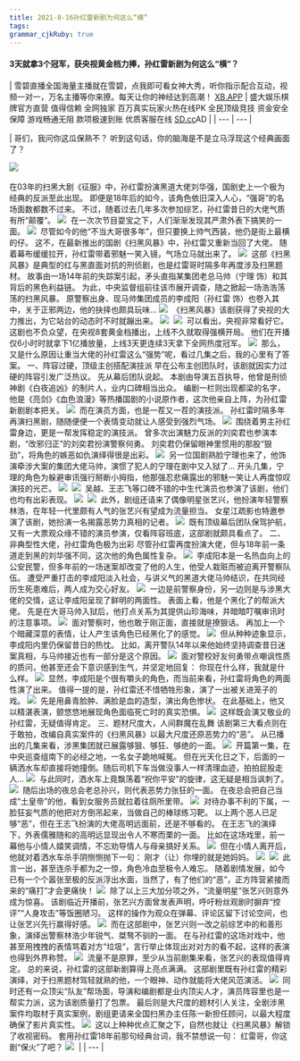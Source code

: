 ```yaml
---
title: 2021-8-16孙红雷新剧为何这么“横”
tags: 
grammar_cjkRuby: true
---
```



#### 3天就拿3个冠军，获央视黄金档力捧，孙红雷新剧为何这么“横”？

| 雪碧直播全国海量主播就在雪碧，点我即可看女神大秀，听你指示配合互动，视频一对一，万名主播等你来撩。每天让你的神经达到高潮！
[XB.APP](https://qdt.hjzgms.com/2/?channelCode=d199) | 盛大娱乐棋牌官方直营 值得信赖 全网独家 百万真实玩家火热在线PK 全民顶级竞技 资金安全保障 游戏畅通无阻 款项极速到账 优质客服在线
[SD.cc](https://www.514949091.com/sd09/)AD |
| --- | --- |

| 
哥们，我问你这瓜保熟不？
听到这句话，你的脑海是不是立马浮现这个经典画面了？

![](https://p9.itc.cn/images01/20210812/39fa2cded3354e93a077382c613f4095.jpeg) 

在03年的扫黑大剧《征服》中，孙红雷扮演黑道大佬刘华强，国剧史上一个极为经典的反派至此出现。
即便是18年后的如今，该角色依旧深入人心，“强哥”的名场面数都数不过来。
不过，随着过去几年多次参加综艺，孙红雷昔日的大佬气质有所“颠覆”。
![](https://p8.itc.cn/images01/20210812/8d87ff07af4b47be9b8bcdccf973f865.png) 
在一次次节目耍宝之下，人们渐渐发现其严肃外表下搞笑的一面。
![](https://p6.itc.cn/images01/20210812/081903f723e442d6964b426834441b71.png) 
尽管如今的他“不当大哥很多年”，但只要换上帅气西装，他仍是街上最横的仔。
这不，在最新推出的国剧《扫黑风暴》中，孙红雷又重新当回了大佬。
随着幕布缓缓拉开，孙红雷带着邪魅一笑入镜，气场立马就出来了。
![](https://p1.itc.cn/images01/20210812/a606f6d02bca4f74b11d423e46ad4e4f.gif) 
这部《扫黑风暴》是典型的红与黑直面对抗的刑侦剧，也是红雷哥时隔多年再度涉及扫黑题材。
故事由一场14年前的失踪案引起，矛头直指某集团老总马帅（宁理 饰）和其背后的黑色利益链。
为此，中央监督组前往该市展开调查，随之掀起一场浩浩荡荡的扫黑风暴。
原警察出身、现马帅集团成员的李成阳（孙红雷 饰）也卷入其中，关于正邪两边，他的抉择也颇具玩味...
![](https://p7.itc.cn/images01/20210812/277f87eb4ae7489699a9127413be8ce3.png) 
《扫黑风暴》该剧获得了央视的大力推出，为它站台的动态时不时就蹦出来。
![](https://p7.itc.cn/images01/20210812/bbacd890f07b450bbd5de4975439a522.png) 
![](https://p0.itc.cn/images01/20210812/687505df9ddb4c11a2c7aecce3a43e1d.png) 
可以看出，央视非常看好它。
这剧也不负众望，在央视8套黄金档播出，上线不久就取得强横开局。
他们在开播仅6小时时就拿下1亿播放量，上线3天更连续3天拿下全网热度冠军。
![](https://p1.itc.cn/images01/20210812/8a43495d2ef64a3cbd2177a94ee95dc5.png) 
那么，又是什么原因让重当大佬的孙红雷这么“强势”呢，看过几集之后，我的心里有了答案。
一、阵容过硬，顶级主创搭配演技派
早在公布主创团队时，该剧就因实力过硬的阵容引发广泛热议。
先从幕后团队说起。
本剧由导演五百执导，他曾是刑侦神剧《白夜追凶》的制片人，业内口碑相当出众。
编剧一栏则出现都梁的名字，他是《亮剑》《血色浪漫》等热播国剧的小说原作者，这次他亲自上阵，为孙红雷新剧剧本把关。
![](https://p4.itc.cn/images01/20210812/6ac4571f9d554466a9df7946c75eed63.jpeg) 
而在演员方面，也是一茬又一茬的演技派。
孙红雷时隔多年再演扫黑剧，随随便便一个表情变动就让人感受到强烈气场。
![](https://p0.itc.cn/images01/20210812/59837c2984624093bbf96f47ba6352f8.gif) 
围绕着男主孙红雷身边，更是一帮发挥稳定的演技派。
曾多次出演魅力反派的刘奕君也参演本剧，“改邪归正”的刘奕君扮演警察何勇。
刘奕君仍保留眼神里惯用的那股“狠劲”，将角色的嫉恶如仇演绎得很是出彩。
![](https://p0.itc.cn/images01/20210812/418d35a7999b4552ab4d9419ee285420.png) 
另一位国剧熟脸宁理也来了，他饰演牵涉大案的集团大佬马帅，演惯了犯人的宁理在剧中又入狱了...
开头几集，宁理的角色为躲避审讯强行掰断小拇指，他那强忍悲痛露出的邪魅一笑让人再度惊叹演技的光芒。
![](https://p6.itc.cn/images01/20210812/12cf1548dc224504ba4eab6dddc85b56.gif) 
![](https://p6.itc.cn/images01/20210812/44b863b0e5044551b915c09f7de61929.jpeg) 
吴越、王志飞等口碑不错的中生代演员也参演了该剧，他们也均有出彩表现。
![](https://p1.itc.cn/images01/20210812/7bf4f94f24be484196271c5a690ab2f2.png) 
![](https://p6.itc.cn/images01/20210812/9a6226be496d443499d91b6eaca7a2da.png) 
此外，剧组还请来了偶像明星张艺兴，他扮演年轻警察林浩，在年轻一代里颇有人气的张艺兴有望成为流量担当。
女星江疏影也特邀参演了该剧，她扮演一名揭露恶势力真相的记者。
![](https://p6.itc.cn/images01/20210812/f0d9eb2bff95474bad58f94d426802bb.png) 
既有顶级幕后团队保驾护航，又有一大票观众缘不错的演员参演，仅看阵容班底，这部剧就颇具看点了。
二、非典型性大佬，孙红雷角色极为出彩
尽管孙红雷再度扮演大佬，但与18年前一条道走到黑的刘华强不同，这次他的角色属性复杂。
![](https://p3.itc.cn/images01/20210812/ab1db7a4d83d48e0bf39dc2f7db1101f.jpeg) 
李成阳本是一名热血向上的公安民警，但多年前的一场迷案却改变了他的人生，他受人栽赃而被迫离开警察队伍。
遭受严重打击的李成阳淡入社会，与讲义气的黑道大佬马帅结识，在共同经历生死患难后，两人成为交心好友。
![](https://p5.itc.cn/images01/20210812/825f5c50714b40f4a0d794f75eccfd85.jpeg) 
一边是前警察身份，另一边则是与涉黑大佬的交情，这让李成阳呈现了鲜明的两面性。
表面上看，他是个黑化了的帮派大佬。
先是在大哥马帅入狱后，他打点关系为其提供山珍海味，并暗暗叮嘱审讯时的注意事项。
![](https://p4.itc.cn/images01/20210812/6bc1b4b609db474a9177f5aeee083f08.png) 
面对警察时，他也敢于刚正面，直接就是撩狠话。
再加上一个个暗藏深意的表情，让人产生该角色已经黑化了的感觉。
![](https://p4.itc.cn/images01/20210812/4fb9343752e6461e8260b9948db67976.png) 
但从种种迹象显示，李成阳内里仍保留昔日的热忱。
比如，离开警队14年以来他始终坚持调查昔日迷案真相，与马帅接近也有一部分是这个原因。
![](https://p8.itc.cn/images01/20210812/3fb316d4f3f7410d99a319e89f8d683f.png) 
面对警校好友何勇带点嘲讽性质的质问，他甚至还会下意识感到生气，并坚定地回复：
你现在什么样，我就是什么样。
![](https://p8.itc.cn/images01/20210812/a1e9ff63c3424620914abbd43aac3990.png) 
显然，李成阳是个很有嚼头的角色，而当前来看，孙红雷将角色的两面性演了出来。
值得一提的是，孙红雷还不惜牺牲形象，演了一出被关进笼子的戏。
![](https://p3.itc.cn/images01/20210812/62ef882e215c4359af4fa9535732d99f.jpeg) 
先是用鼻青脸肿、满脸是血的造型，演出角色惨状。
在此基础上，他又以精湛表演，颤悠悠地展现角色面临死亡时的真实恐惧。
![](https://p5.itc.cn/images01/20210812/5b7727fd9daa4c64aca483308a31278d.gif) 
这样既会演又敬业的孙红雷，无疑值得肯定。
三、题材尺度大，人间群魔在乱舞
该剧第三大看点则在于敢拍，改编自真实案件的《扫黑风暴》以最大尺度还原恶势力的“恶”。
从已播出的几集来看，涉黑集团就已展露够狠、够狂、够绝的一面。
![](https://p2.itc.cn/images01/20210812/9194059a233d4ef99b32a5ad90be2c9c.jpeg) 
开篇第一集，在中央巡查组南下的必经之地，一名女子跪地喊冤。
但在光天化日之下，后面的一辆洒水车却直接将她撞倒。随后司机下车当做没事人一样清理血迹，拍拍屁股走人...
![](https://p8.itc.cn/images01/20210812/e0250bfc7aaf4f17a5bddee5f2321529.gif) 
与此同时，洒水车上竟飘荡着“祝你平安”的旋律，这无疑是相当讽刺了。
![](https://p9.itc.cn/images01/20210812/5c5fdfb21d4c44289fb4160b5d3e791e.png) 
随后出场的夜总会老总孙兴，则代表恶势力张狂的一面。
在夜总会把自己当成“土皇帝”的他，看到女服务员就拉着往厕所里带。
![](https://p1.itc.cn/images01/20210812/a6029bcea4334627ac69c22504a52d48.png) 
对待办事不利的下属，一脸狂妄气质的他把对方倒吊起来，当做自己的棒球练习靶。
以上两个恶人已足够“恶”，但在王志飞扮演的大佬高明远面前，还是不够看的。
在王志飞的演绎下，外表儒雅随和的高明远显现出令人不寒而栗的一面。
比如在这场戏里，前一幕他与小情人嬉笑调情，不忘劝导情人与母亲搞好关系。
![](https://p1.itc.cn/images01/20210812/7a1deb86a23d44f29b114ab438b565a4.png) 
但在小情人离开后，他就对着洒水车杀手阴恻恻抛下一句：
刚才（让）你埋的就是她妈妈。
![](https://p5.itc.cn/images01/20210812/8586dec01785438cac1b5fee03679c23.png) 
![](https://p0.itc.cn/images01/20210812/0fe1aaace4dd43709deb30427d4a5434.png) 
此言一出，甚至连杀手都为之一惊，角色冷血至极令人难忘。
随着剧情发展，如今已有一个个嚣张至极的反派浮出水面，当然了，有了他们的“恶”，正方阵营紧接而来的“痛打”才会更痛快！
![](https://p2.itc.cn/images01/20210812/81765e6ac13b4cab95b8d83adb2e85c4.png) 
除了以上三大加分项之外，“流量明星”张艺兴则意外成为惊喜。
该剧临近开播前，张艺兴方面曾发表声明，呼吁粉丝观剧时摒弃“控评”“人身攻击”等饭圈陋习。
这样的操作为观众在弹幕、评论区留下讨论空间，也让张艺兴先行赢得好感。
![](https://p2.itc.cn/images01/20210812/0df3a56c568f461d9675d8dbaaf45e09.png) 
而在这部剧中，张艺兴则一改之前综艺中的和善形象，演绎出警察林浩少年锐气、桀骜不驯的一面。
在与孙红雷的这场对戏中，他甚至用拽拽的表情骂着对方“垃圾”，言行举止体现出对对方的看不起，这样的表演也得到外界称赞。
![](https://p5.itc.cn/images01/20210812/6f61a7c5e74149d8932c01da6d57cb48.png) 
流量不是原罪，至少从当前剧集来看，张艺兴的表现值得肯定。
总的来说，孙红雷的这部新剧算得上亮点满满。
这部剧里既有孙红雷的精彩演绎，对于扫黑题材驾轻就熟的他，一个眼神、动作就能将大佬风范演活。
![](https://p6.itc.cn/images01/20210812/d9c3bb5170a44794a017775d98373f80.gif) 
同时还有一众顶尖“队友”帮场面，导演和编剧都是业内顶尖人才，演员阵容里也是一帮实力派，这为该剧质量打了包票。
最后则是大尺度的题材引人关注，全剧涉黑案件均取材于真实案例，剧组更请来全国扫黑办主任陈一新担任顾问，以最大程度确保了影片真实性。
![](https://p3.itc.cn/images01/20210812/cacfbd02ff284eac9abf1ce7404d5023.jpeg) 
这以上种种优点汇聚之下，自然也就让《扫黑风暴》解锁了收视密码。
套用孙红雷18年前那句经典台词，我不禁想说一句：
红雷哥，你这剧“保火”了吧？
![](https://p2.itc.cn/images01/20210812/8cd4059a229c466aaf7d4219cb3d17d9.jpeg)  |
| --- |